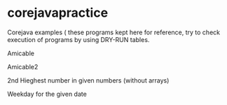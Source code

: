 # corejavapractice
Corejava examples ( these  programs kept here for reference, try to check execution of programs by using DRY-RUN tables.

Amicable

Amicable2

2nd Hieghest number in given numbers (without arrays)

Weekday for the given date
